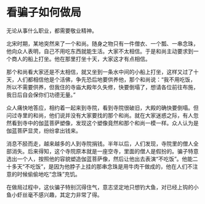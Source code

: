 # 看骗子如何做局

无论从事什么职业，都需要敬业精神。 

北宋时期，某地突然来了一个和尚。随身之物只有一件僧衣、一个瓢、一串念珠，他向众人表明，自己不用吃东西就能生活。大家不太相信。于是和尚主动要求到一个商人的船上打坐。他在那里打坐十天，大家这才有点相信。 

那个和尚看大家还是不太相信，就又坐到一条水中间的小船上打坐，这样又过了十天，人们都相信他是个活佛，争先恐后地要供养他，那个和尚说：“我不用吃饭，所以不需要供养，但我住的寺庙大殿年久失修，快要倒塌了，想请各位前往布施，我日后自会保你们功德无量。” 

众人痛快地答应，相约着一起来到寺院，看到寺院很破旧，大殿的确快要倒塌。但问过寺里的和尚，他们说并没有大家要找的那个和尚。就在大家迷惑之际，有人忽然看到寺中的伽蓝菩萨塑像，发现这个塑像竟然和那个和尚一模一样。众人认为是伽蓝菩萨显灵，纷纷拿出钱来。 

消息不胫而走，越来越多的人到寺院捐钱。半年以后，人们发现，寺院里的僧人全部消失。后来得知，这个寺院原本就是一座空寺，里面的僧人是假扮的。骗子特意选出一个人，按照他的容貌塑造伽蓝菩萨像，然后让他出去表演“不吃饭”。他能二十多天“不吃饭”，是因为他脖子上挂的那串念珠是用牛肉干做成的，他在人们不注意的时候偷偷地吃“念珠”充饥。 

在做局过程中，这伙骗子特别沉得住气，意志坚定地只想钓大鱼，对已经上钩的小鱼小虾丝毫不感兴趣，其定力非常了得。